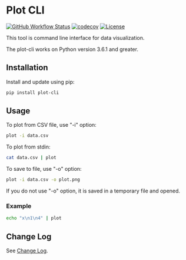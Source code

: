 # Plot CLI

[![GitHub Workflow Status][actions-status]][actions] [![codecov][codecov-status]][codecov] [![License][license]][license-file]

This tool is command line interface for data visualization.

The plot-cli works on Python version 3.6.1 and greater.

## Installation

Install and update using pip:

```sh
pip install plot-cli
```

## Usage

To plot from CSV file, use "-i" option:

```sh
plot -i data.csv
```

To plot from stdin:

```sh
cat data.csv | plot
```

To save to file, use "-o" option:

```sh
plot -i data.csv -o plot.png
```

If you do not use "-o" option, it is saved in a temporary file and opened.

### Example

```sh
echo "x\n1\n4" | plot
```

## Change Log

See [Change Log](CHANGELOG.md).

[actions]: https://github.com/xkumiyu/plot-cli/actions
[actions-status]: https://img.shields.io/github/workflow/status/xkumiyu/plot-cli/Python%20package
[codecov]: https://codecov.io/gh/xkumiyu/plot-cli
[codecov-status]: https://img.shields.io/codecov/c/github/xkumiyu/plot-cli
[license]: https://img.shields.io/github/license/xkumiyu/plot-cli
[license-file]: https://github.com/xkumiyu/plot-cli/blob/master/LICENSE
